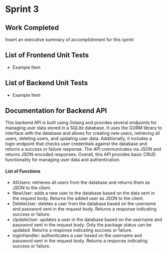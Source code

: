 <h1>Sprint 3</h1>
<h2>Work Completed</h2>
  <p>Insert an executive summary of accomplishment for this sprint</p>
<h2>List of Frontend Unit Tests</h2>
  <ul>
      <li>Example Item</li>
  </ul>
 <h2>List of Backend Unit Tests</h2>
  <ul>  
    <li>Example Item</li>
  </ul>
<h2>Documentation for Backend API</h2>
<p>
This backend API is built using Golang and provides several endpoints for managing user data stored in a SQLite database. 
It uses the GORM library to interface with the database and allows for creating new users, retrieving all users, deleting users,
and updating user data. Additionally, it includes a login endpoint that checks user credentials against the database and returns 
a success or failure response. The API communicates via JSON and returns JSON-encoded responses. Overall, this API provides basic 
CRUD functionality for managing user data and authentication.
 </p>
<h4>List of Functions</h4>
<ul>
  <li> AllUsers: retrieves all users from the database and returns them as JSON to the client. </li>
  <li>NewUser: adds a new user to the database based on the data sent in the request body. Returns the added user as JSON to the client. </li>
  <li>DeleteUser: deletes a user from the database based on the username and password sent in the request body. Returns a response indicating success or failure. </li>
  <li>UpdateUser: updates a user in the database based on the username and password sent in the request body. Only the package status can be updated. Returns a response indicating success or failure. </li>
  <li>loginHandler: authenticates a user based on the username and password sent in the request body. Returns a response indicating success or failure. </li>
 </ul>

